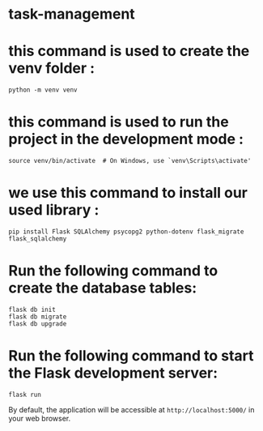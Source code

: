 # task-management

# this command is used to create the venv folder :
    python -m venv venv

# this command is used to run the project in the development mode :
    source venv/bin/activate  # On Windows, use `venv\Scripts\activate'

# we use this command to install our used library :
    pip install Flask SQLAlchemy psycopg2 python-dotenv flask_migrate flask_sqlalchemy

# Run the following command to create the database tables:
    flask db init
    flask db migrate
    flask db upgrade

# Run the following command to start the Flask development server:
    flask run
    
By default, the application will be accessible at `http://localhost:5000/` in your web browser.
